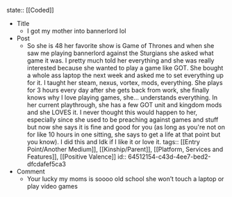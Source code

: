state:: [[Coded]]

- Title
	- I got my mother into bannerlord lol
- Post
	- So she is 48 her favorite show is Game of Thrones and when she saw me playing bannerlord against the Sturgians she asked what game it was. I pretty much told her everything and she was really interested because she wanted to play a game like GOT. She bought a whole ass laptop the next week and asked me to set everything up for it. I taught her steam, nexus, vortex, mods, everything. She plays for 3 hours every day after she gets back from work, she finally knows why I love playing games, she... understands everything. In her current playthrough, she has a few GOT unit and kingdom mods and she LOVES it. I never thought this would happen to her, especially since she used to be preaching against games and stuff but now she says it is fine and good for you (as long as you're not on for like 10 hours in one sitting, she says to get a life at that point but you know). I did this and Idk if I like it or love it.
	  tags:: [[Entry Point/Another Medium]], [[Kinship/Parent]], [[Platform, Services and Features]], [[Positive Valence]]
	  id:: 64512154-c43d-4ee7-bed2-dfcdafef5ca3
- Comment
	- Your lucky my moms is soooo old school she won’t touch a laptop or play video games